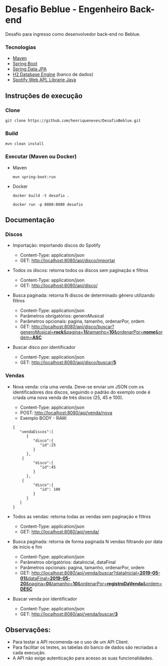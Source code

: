 # Desafio Beblue - Engenheiro Back-end

Desafio para ingresso como desenvolvedor back-end no Beblue.

### Tecnologias
- [Maven](https://maven.apache.org/)
- [Spring Boot](https://spring.io/projects/spring-boot)
- [Spring Data JPA](https://spring.io/projects/spring-data-jpa)
- [H2 Database Engine](https://www.h2database.com/) (banco de dados)
- [Spotify Web APL Librarie Java](https://github.com/thelinmichael/spotify-web-api-java)

## Instruções de execução

### Clone
```git clone https://github.com/henriqueneves/DesafioBeblue.git```

### Build
```mvn clean install```

### Executar (Maven ou Docker)
- Maven

  ```mvn spring-boot:run```

- Docker

  ```docker build -t desafio .```
  
  ```docker run -p 8080:8080 desafio```

## Documentação

### Discos
* Importação: importando discos do Spotify
  * Content-Type: application/json
  * GET: [http://localhost:8080/api/disco/importar](http://localhost:8080/api/disco/importar)
  
* Todos os discos: retorna todos os discos sem paginação e filtros
  * Content-Type: application/json
  * GET: [http://localhost:8080/api/disco/](http://localhost:8080/api/disco/)
  
* Busca paginada: retorna N discos de determinado gênero utilizando filtros
  * Content-Type: application/json
  * Parâmetros obrigatórios: generoMusical
  * Parâmetros opcionais: pagina, tamanho, ordenarPor, ordem  
  * GET: [http://localhost:8080/api/disco/buscar?generoMusical=**rock**&pagina=**1**&tamanho=**10**&ordenarPor=**nome**&ordem=**ASC**](http://localhost:8080/api/disco/buscar?generoMusical=rock&pagina=1&tamanho=10&ordenarPor=nome&ordem=ASC)
  
 * Buscar disco por identificador
   * Content-Type: application/json
   * GET: [http://localhost:8080/api/disco/buscar/**5**](http://localhost:8080/api/disco/buscar/5)
   
### Vendas
* Nova venda: cria uma venda. Deve-se enviar um JSON com os identificadores dos discos, seguindo o padrão do exemplo onde é criada uma nova venda de três discos (25, 45 e 100).
  * Content-Type: application/json
  * POST: [http://localhost:8080/api/venda/nova](http://localhost:8080/api/venda/nova)
  * Exemplo BODY - RAW:
  ```
  {
     "vendaDiscos":[
        {
           "disco":{
              "id":25
           }
        },
  	  {
           "disco":{
              "id":45
           }
        },
  	  {
           "disco":{
              "id": 100
           }
        }
     ]
  }
  ```

* Todos as vendas: retorna todas as vendas sem paginação e filtros
  * Content-Type: application/json
  * GET: [http://localhost:8080/api/venda/](http://localhost:8080/api/venda/)
  
* Busca paginada: retorna de forma paginada N vendas filtrando por data de início e fim
  * Content-Type: application/json
  * Parâmetros obrigatórios: dataInicial, dataFinal
  * Parâmetros opcionais: pagina, tamanho, ordenarPor, ordem  
  * GET: [http://localhost:8080/api/venda/buscar?dataInicial=**2019-05-01**&dataFinal=**2019-05-20**&pagina=**0**&tamanho=**10**&ordenarPor=**registroDaVenda**&ordem=**DESC**](http://localhost:8080/api/venda/buscar?dataInicial=2019-05-01&dataFinal=2019-05-20&pagina=0&tamanho=10&ordenarPor=registroDaVenda&ordem=DESC)
  
* Buscar venda por identificador
  * Content-Type: application/json
  * GET: [http://localhost:8080/api/venda/buscar/**3**](http://localhost:8080/api/venda/buscar/3)
   
## Observações:

* Para testar a API recomenda-se o uso de um API Client.
* Para facilitar os testes, as tabelas do banco de dados são recriadas a cada execução.
* A API não exige autenticação para acesso as suas funcionalidades.

